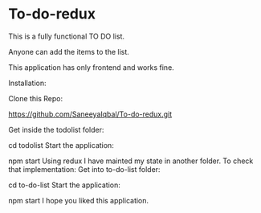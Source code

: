 # To-do-redux

This is a fully functional TO DO list.

Anyone can add the items to the list.

This application has only frontend and works fine.

Installation:

Clone this Repo:

https://github.com/SaneeyaIqbal/To-do-redux.git

Get inside the todolist folder:

cd todolist
Start the application:

npm start
Using redux I have mainted my state in another folder. To check that implementation: Get into to-do-list folder:

cd to-do-list
Start the application:

npm start
I hope you liked this application.
